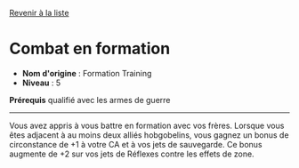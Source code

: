 [Revenir à la liste](list.md)

# Combat en formation

 * **Nom d'origine** : Formation Training
 * **Niveau** : 5


<p><span id="ctl00_MainContent_DetailedOutput"><strong>Prérequis</strong> qualifié avec les armes de guerre<br></span></p>
<hr>
<p>Vous avez appris à vous battre en formation avec vos frères. Lorsque vous êtes adjacent à au moins deux alliés hobgobelins, vous gagnez un bonus de circonstance de +1 à votre CA et à vos jets de sauvegarde. Ce bonus augmente de +2 sur vos jets de Réflexes contre les effets de zone.&nbsp;</p>